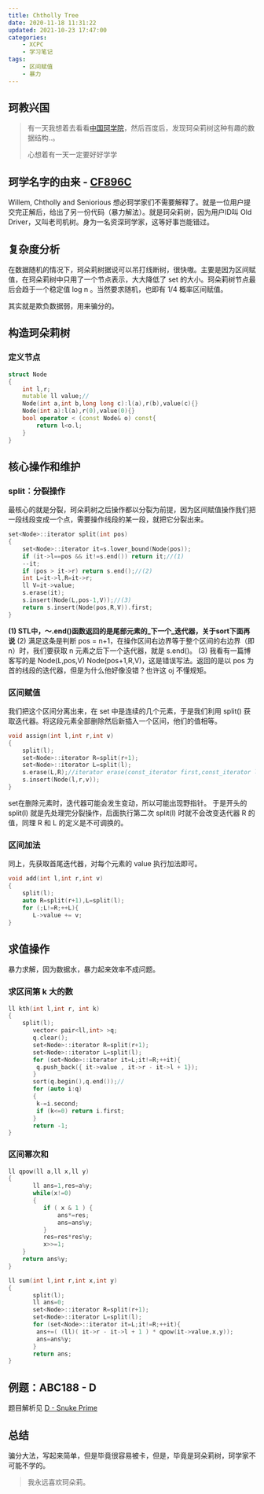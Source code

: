 ```yaml
---
title: Chtholly Tree
date: 2020-11-18 11:31:22
updated: 2021-10-23 17:47:00
categories:
	- XCPC
    - 学习笔记
tags:
	- 区间赋值
	- 暴力
---
```


## 珂教兴国
>有一天我想着去看看[中国珂学院](https://wiki.sukasuka.cn/)，然后百度后，发现珂朵莉树这种有趣的数据结构..。
>
>心想着有一天一定要好好学学

<!-- more -->

## 珂学名字的由来 - [CF896C](https://codeforces.com/contest/896/problem/C) 
Willem, Chtholly and Seniorious 想必珂学家们不需要解释了。就是一位用户提交完正解后，给出了另一份代码（暴力解法）。就是珂朵莉树，因为用户ID叫 Old Driver，又叫老司机树。身为一名资深珂学家，这等好事岂能错过。
## 复杂度分析
在数据随机的情况下，珂朵莉树据说可以吊打线断树，很快嗷。主要是因为区间赋值，在珂朵莉树中只用了一个节点表示，大大降低了 set 的大小。珂朵莉树节点最后会趋于一个稳定值 log n 。当然要求随机，也即有 1/4 概率区间赋值。<div class='heimu'>其实就是欺负数据弱，用来骗分的。</div>
## 构造珂朵莉树
### 定义节点

```cpp
struct Node
{
	int l,r;
	mutable ll value;//
	Node(int a,int b,long long c):l(a),r(b),value(c){}
	Node(int a):l(a),r(0),value(0){}
	bool operator < (const Node& o) const{
    	return l<o.l;
	}
}
```
## 核心操作和维护
### split：分裂操作
最核心的就是分裂，珂朵莉树之后操作都以分裂为前提，因为区间赋值操作我们把一段线段变成一个点，需要操作线段的某一段，就把它分裂出来。

```cpp
set<Node>::iterator split(int pos)
{
    set<Node>::iterator it=s.lower_bound(Node(pos));
    if (it->l==pos && it!=s.end()) return it;//(1) 
    --it;
    if (pos > it->r) return s.end();//(2)
    int L=it->l,R=it->r;
    ll V=it->value;
    s.erase(it);
    s.insert(Node(L,pos-1,V));//(3)
    return s.insert(Node(pos,R,V)).first;
}
```
**(1) STL中，～.end()函数返回的是尾部元素的_下一个_迭代器，关于sort下面再说**
(2) 满足这条是判断 pos = n+1，在操作区间右边界等于整个区间的右边界（即n）时，我们要获取 n 元素之后下一个迭代器，就是 s.end()。
(3) 我看有一篇博客写的是 Node(L,pos,V) Node(pos+1,R,V)，这是错误写法。返回的是以 pos 为首的线段的迭代器，但是为什么他好像没错？也许这 oj 不懂规矩。

### 区间赋值
我们把这个区间分离出来，在 set 中是连续的几个元素，于是我们利用 split() 获取迭代器。将这段元素全部删除然后新插入一个区间，他们的值相等。

```cpp
void assign(int l,int r,int v)
{
    split(l);
    set<Node>::iterator R=split(r+1);
    set<Node>::iterator L=split(l);
    s.erase(L,R);//iterator erase(const_iterator first,const_iterator last)
    s.insert(Node(l,r,v));
}
```
set在删除元素时，迭代器可能会发生变动，所以可能出现野指针。
于是开头的 split(l) 就是先处理完分裂操作，后面执行第二次 split(l) 时就不会改变迭代器 R 的值，同理 R 和 L 的定义是不可调换的。
### 区间加法
同上，先获取首尾迭代器，对每个元素的 value 执行加法即可。

```cpp
void add(int l,int r,int v)
{
    split(l);
    auto R=split(r+1),L=split(l);
    for (;L!=R;++L){
	   L->value += v;
}
```
## 求值操作
暴力求解，因为数据水，暴力起来效率不成问题。
### 求区间第 k 大的数
```cpp
ll kth(int l,int r, int k)
{
    split(l);
	   vector< pair<ll,int> >q;
	   q.clear();
	   set<Node>::iterator R=split(r+1);
	   set<Node>::iterator L=split(l);
	   for (set<Node>::iterator it=L;it!=R;++it){
	   	q.push_back({ it->value , it->r - it->l + 1});
	   }
	   sort(q.begin(),q.end());//
	   for (auto i:q)
	   {
	   	k-=i.second;
	   	if (k<=0) return i.first; 
	   }
	   return -1;
}
```
### 区间幂次和

```cpp
ll qpow(ll a,ll x,ll y)
{
	   ll ans=1,res=a%y;
	   while(x!=0)
	   {
		  if ( x & 1 ) {
		      ans*=res;
		      ans=ans%y;
		  }
		  res=res*res%y;
		  x>>=1;
    }
    return ans%y;
}

ll sum(int l,int r,int x,int y)
{
	   split(l);
	   ll ans=0;
	   set<Node>::iterator R=split(r+1);
	   set<Node>::iterator L=split(l);
	   for (set<Node>::iterator it=L;it!=R;++it){
	   	ans+=( (ll)( it->r - it->l + 1 ) * qpow(it->value,x,y));
	   	ans=ans%y;
	   }
	   return ans;
}
```
## 例题：ABC188 - D 

题目解析见 [D - Snuke Prime](https://www.inzamz.top/2021/01/25/ABC188/#%E7%8F%82%E6%9C%B5%E8%8E%89%E6%A0%91) 

## 总结

骗分大法，写起来简单，但是毕竟很容易被卡，但是，毕竟是珂朵莉树，珂学家不可能不学的。

> 我永远喜欢珂朵莉。




